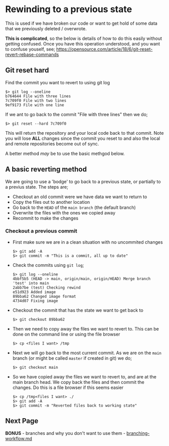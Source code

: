 # Rewinding to a previous state

This is used if we have broken our code or want to get hold of some data that we previously deleted / overwrote.

**This is complicated**, so the below is details of how to do this easily without getting confused. Once you have this operation understood, and you want to confuse youself, see;
https://opensource.com/article/18/6/git-reset-revert-rebase-commands


## Git reset hard

Find the commit you want to revert to using git log

```shell
$> git log --oneline
b764644 File with three lines
7c709f0 File with two lines
9ef9173 File with one line
```

If we ant to go back to the commit "File with three lines" then we do;

```shell
$> git reset --hard 7c709f0
```
This will return the repository and your local code back to that commit. Note you will lose **ALL** changes
since the commit you reset to and also the local and remote repositories become out of sync.

A better method *may* be to use the basic methgod below. 

## A basic reverting method

We are going to use a 'bodge' to go back to a previous state, or partially to a previus state. The steps are;

* Checkout an old commit were we have data we want to return to
* Copy the files out to another location
* Go back to the `HEAD` of the `main branch` (the default branch)
* Overwrite the files with the ones we copied away
* Recommit to make the changes


### Checkout a previous commit

* First make sure we are in a clean situation with no uncommited changes
    ```shell
    $> git add -A
    $> git commit -m "This is a commit, all up to date"
    ```

* Check the commits using `git log`;
    ```shell
    $> git log --oneline
    4bbf5b5 (HEAD -> main, origin/main, origin/HEAD) Merge branch 'test' into main
    2abb7be (test) Checking rewind
    e51d923 Added image
    89bba62 Changed image format
    4734d07 Fixing image
    ```

* Checkout the commit that has the state we want to get back to
    ```shell
    $> git checkout 89bba62
    ```

* Then we need to copy away the files we want to revert to. This can be done on the command line or using the file browser
    ```shell
    $> cp <files I want> /tmp
    ```

* Next we will go back to the most current commit. As we are on the `main` branch (or might be called `master` if created in git) we do;
    ```shell
    $> git checkout main
    ```

* So we have copied away the files we want to revert to, and are at the main branch head. We copy back the files and then commit the changes. Do this is a file browser if this seems easier
    ```shell
    $> cp /tmp<files I want> ./
    $> git add -A
    $> git commit -m "Reverted files back to working state"
    ```


## Next Page
**BONUS** - branches and why you don't want to use them - [branching-workflow.md](branching-workflow.md)
